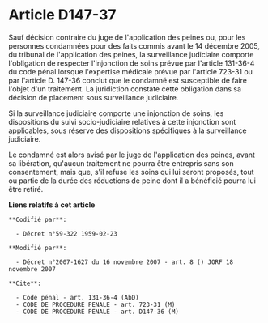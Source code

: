 # Article D147-37

Sauf décision contraire du juge de l'application des peines ou, pour les personnes condamnées pour des faits commis avant le
14 décembre 2005, du tribunal de l'application des peines, la surveillance judiciaire comporte l'obligation de respecter
l'injonction de soins prévue par l'article 131-36-4 du code pénal lorsque l'expertise médicale prévue par l'article 723-31 ou
par l'article D. 147-36 conclut que le condamné est susceptible de faire l'objet d'un traitement. La juridiction constate
cette obligation dans sa décision de placement sous surveillance judiciaire.

Si la surveillance judiciaire comporte une injonction de soins, les dispositions du suivi socio-judiciaire relatives à cette
injonction sont applicables, sous réserve des dispositions spécifiques à la surveillance judiciaire.

Le condamné est alors avisé par le juge de l'application des peines, avant sa libération, qu'aucun traitement ne pourra être
entrepris sans son consentement, mais que, s'il refuse les soins qui lui seront proposés, tout ou partie de la durée des
réductions de peine dont il a bénéficié pourra lui être retiré.

**Liens relatifs à cet article**

	**Codifié par**:

	  - Décret n°59-322 1959-02-23

	**Modifié par**:

	  - Décret n°2007-1627 du 16 novembre 2007 - art. 8 () JORF 18 novembre 2007

	**Cite**:

	  - Code pénal - art. 131-36-4 (AbD)
	  - CODE DE PROCEDURE PENALE - art. 723-31 (M)
	  - CODE DE PROCEDURE PENALE - art. D147-36 (M)
